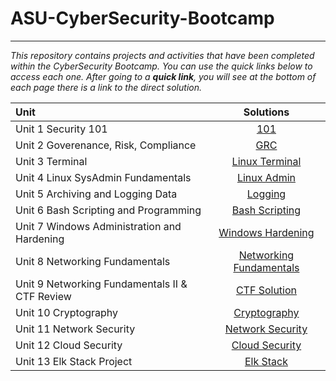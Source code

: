 # ASU-CyberSecurity-Bootcamp
---
*This repository contains _projects_ and _activities_ that have been completed within the CyberSecurity Bootcamp. 
You can use the quick links below to access each one. After going to a **quick link**, you will see at the bottom of each page there is a link to the direct solution.*


| Unit                      | Solutions     |
|:-------------------------|:-------------:|
| Unit 1 Security 101 | [101]() |
| Unit 2 Goverenance, Risk, Compliance | [GRC]() |
| Unit 3 Terminal | [Linux Terminal]() |
| Unit 4 Linux SysAdmin Fundamentals | [Linux Admin]() |
| Unit 5 Archiving and Logging Data | [Logging]() |
| Unit 6 Bash Scripting and Programming | [Bash Scripting]() |
| Unit 7 Windows Administration and Hardening | [Windows Hardening]() |
| Unit 8 Networking Fundamentals | [Networking Fundamentals]() |
| Unit 9 Networking Fundamentals II & CTF Review | [CTF Solution]() |
| Unit 10 Cryptography | [Cryptography](https://github.com/Jbyford89/ASU-CyberSecurity-Bootcamp/tree/main/Cryptography) |
| Unit 11 Network Security | [Network Security](https://github.com/Jbyford89/ASU-CyberSecurity-Bootcamp/tree/main/Network-Security) |
| Unit 12 Cloud Security | [Cloud Security](https://github.com/Jbyford89/ASU-CyberSecurity-Bootcamp/tree/main/Cloud-Security) |
| Unit 13 Elk Stack Project | [Elk Stack](https://github.com/Jbyford89/ASU-CyberSecurity-Bootcamp/tree/main/ELK-Stack-Deployment-Project) |
